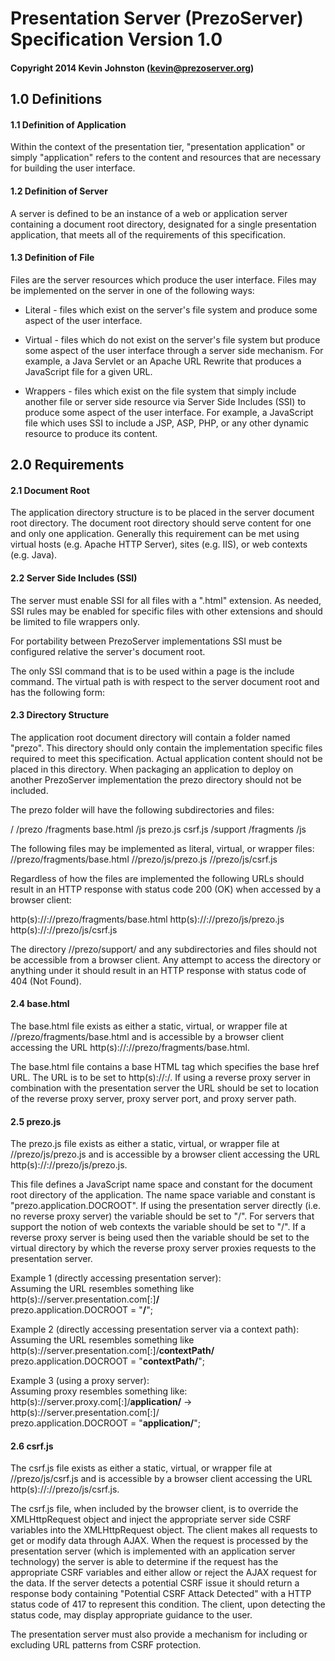 # Presentation Server (PrezoServer) Specification Version 1.0

#### Copyright 2014 Kevin Johnston (kevin@prezoserver.org)

## 1.0 Definitions

#### 1.1 Definition of Application

Within the context of the presentation tier, "presentation application" or simply "application" refers to the content and resources that are necessary for building the user interface.

#### 1.2 Definition of Server

A server is defined to be an instance of a web or application server containing a document root directory, designated for a single presentation application, that meets all of the requirements of this specification.

#### 1.3 Definition of File

Files are the server resources which produce the user interface. Files may be implemented on the server in one of the following ways:

* Literal - files which exist on the server's file system and produce some aspect of the user interface.

* Virtual - files which do not exist on the server's file system but produce some aspect of the user interface through a server side mechanism. For example, a Java Servlet or an Apache URL Rewrite that produces a JavaScript file for a given URL.

* Wrappers - files which exist on the file system that simply include another file or server side resource via Server Side Includes (SSI) to produce some aspect of the user interface.  For example, a JavaScript file which  uses SSI to include a JSP, ASP, PHP, or any other dynamic resource to produce its content.

## 2.0 Requirements

#### 2.1 Document Root

The application directory structure is to be placed in the server document root directory. The document root directory should serve content for one and only one application. Generally this requirement can be met using virtual hosts (e.g. Apache HTTP Server), sites (e.g. IIS), or web contexts (e.g. Java).

#### 2.2 Server Side Includes (SSI)

The server must enable SSI for all files with a ".html" extension. As needed, SSI rules may be enabled for specific files with other extensions and should be limited to file wrappers only.

For portability between PrezoServer implementations SSI must be configured relative the server's document root.

The only SSI command that is to be used within a page is the include command. The virtual path is with respect to the server document root and has the following form:

<!--#include virtual="/<directory>/<file>" -->

#### 2.3 Directory Structure
The application root document directory will contain a folder named "prezo". This directory should only contain the implementation specific files required to meet this specification.  Actual application content should not be placed in this directory.  When packaging an application to deploy on another PrezoServer implementation the prezo directory should not be included. 

The prezo folder will have the following subdirectories and files:

/<document root>
    /prezo
        /fragments
            base.html
        /js
            prezo.js
            csrf.js
    /support
        /fragments
        /js

The following files may be implemented as literal, virtual, or wrapper files:
    /<document root>/prezo/fragments/base.html
    /<document root>/prezo/js/prezo.js
    /<document root>/prezo/js/csrf.js

Regardless of how the files are implemented the following URLs should result in an HTTP response with status code 200 (OK) when accessed by a browser client:

http(s)://<server>:<port>/<document root>/prezo/fragments/base.html
http(s)://<server>:<port>/<document root>/prezo/js/prezo.js
http(s)://<server>:<port>/<document root>/prezo/js/csrf.js

The directory /<document root>/prezo/support/ and any subdirectories and files should not be accessible from a browser client. Any attempt to access the directory or anything under it should result in an HTTP response with status code of 404 (Not Found).

#### 2.4 base.html

The base.html file exists as either a static, virtual, or wrapper file at /<document root>/prezo/fragments/base.html and is accessible by a browser client accessing the URL http(s)://<server>:<port>/<document root>/prezo/fragments/base.html. 

The base.html file contains a base HTML tag which specifies the base href URL. The URL is to be set to http(s)://<server>:<port>/<document root>. If using a reverse proxy server in combination with the presentation server the URL should be set to location of the reverse proxy server, proxy server port, and proxy server path.

#### 2.5 prezo.js

The prezo.js file exists as either a static, virtual, or wrapper file at /<document root>/prezo/js/prezo.js and is accessible by a browser client accessing the URL http(s)://<server>:<port>/<document root>/prezo/js/prezo.js.

This file defines a JavaScript name space and constant for the document root directory of the application. The name space variable and constant is "prezo.application.DOCROOT". If using the presentation server directly (i.e. no reverse proxy server) the variable should be set to "/". For servers that support the notion of web contexts the variable should be set to "<contextPath>/". If a reverse proxy server is being used then the variable should be set to the virtual directory by which the reverse proxy server proxies requests to the presentation server. 

Example 1 (directly accessing presentation server):  
Assuming the URL resembles something like http(s)://server.presentation.com[:<port>]**/**   
prezo.application.DOCROOT = "**/**";

Example 2 (directly accessing presentation server via a context path):  
Assuming the URL resembles something like http(s)://server.presentation.com[:<port>]/**contextPath/**          
prezo.application.DOCROOT = "**contextPath/**";  

Example 3 (using a proxy server):  
Assuming proxy resembles something like:  
http(s)://server.proxy.com[:<port>]/**application/** -> http(s)://server.presentation.com[:<port>]/  
prezo.application.DOCROOT = "**application/**";

#### 2.6 csrf.js

The csrf.js file exists as either a static, virtual, or wrapper file at /<document root>/prezo/js/csrf.js and is accessible by a browser client  accessing the URL http(s)://<server>:<port>/<document root>/prezo/js/csrf.js.

The csrf.js file, when included by the browser client, is to override the XMLHttpRequest object and inject the appropriate server side CSRF variables into the XMLHttpRequest object. The client makes all requests to get or modify data through AJAX. When the request is processed by the presentation server (which is implemented with an application server technology) the server is able to determine if the request has the appropriate CSRF variables and either allow or reject the AJAX request for the data. If the server detects a potential CSRF issue it should return a response body containing "Potential CSRF Attack Detected" with a HTTP status code of 417 to represent this condition. The client, upon detecting the status code, may display appropriate guidance to the user.

The presentation server must also provide a mechanism for including or excluding URL patterns from CSRF protection.
